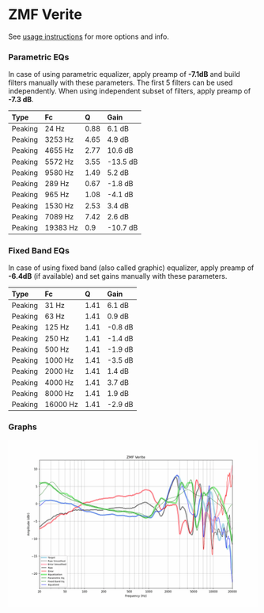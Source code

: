 # ZMF Verite
See [usage instructions](https://github.com/jaakkopasanen/AutoEq#usage) for more options and info.

### Parametric EQs
In case of using parametric equalizer, apply preamp of **-7.1dB** and build filters manually
with these parameters. The first 5 filters can be used independently.
When using independent subset of filters, apply preamp of **-7.3 dB**.

| Type    | Fc       |    Q | Gain     |
|:--------|:---------|:-----|:---------|
| Peaking | 24 Hz    | 0.88 | 6.1 dB   |
| Peaking | 3253 Hz  | 4.65 | 4.9 dB   |
| Peaking | 4655 Hz  | 2.77 | 10.6 dB  |
| Peaking | 5572 Hz  | 3.55 | -13.5 dB |
| Peaking | 9580 Hz  | 1.49 | 5.2 dB   |
| Peaking | 289 Hz   | 0.67 | -1.8 dB  |
| Peaking | 965 Hz   | 1.08 | -4.1 dB  |
| Peaking | 1530 Hz  | 2.53 | 3.4 dB   |
| Peaking | 7089 Hz  | 7.42 | 2.6 dB   |
| Peaking | 19383 Hz | 0.9  | -10.7 dB |

### Fixed Band EQs
In case of using fixed band (also called graphic) equalizer, apply preamp of **-6.4dB**
(if available) and set gains manually with these parameters.

| Type    | Fc       |    Q | Gain    |
|:--------|:---------|:-----|:--------|
| Peaking | 31 Hz    | 1.41 | 6.1 dB  |
| Peaking | 63 Hz    | 1.41 | 0.9 dB  |
| Peaking | 125 Hz   | 1.41 | -0.8 dB |
| Peaking | 250 Hz   | 1.41 | -1.4 dB |
| Peaking | 500 Hz   | 1.41 | -1.9 dB |
| Peaking | 1000 Hz  | 1.41 | -3.5 dB |
| Peaking | 2000 Hz  | 1.41 | 1.4 dB  |
| Peaking | 4000 Hz  | 1.41 | 3.7 dB  |
| Peaking | 8000 Hz  | 1.41 | 1.9 dB  |
| Peaking | 16000 Hz | 1.41 | -2.9 dB |

### Graphs
![](./ZMF%20Verite.png)